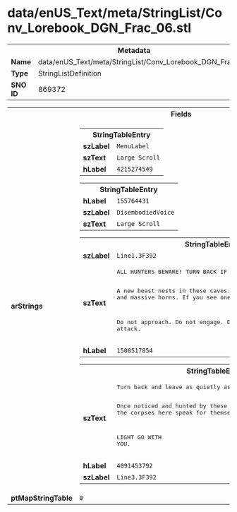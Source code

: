 <h1>data/enUS_Text/meta/StringList/Conv_Lorebook_DGN_Frac_06.stl</h1><table><tr><th colspan="100%">Metadata</th></tr><tr><td><b>Name</b></td><td>data/enUS_Text/meta/StringList/Conv_Lorebook_DGN_Frac_06.stl</td></tr><tr><td><b>Type</b></td><td>StringListDefinition</td></tr><tr><td><b>SNO ID</b></td><td>869372</td></tr></table>

<table><tr><th colspan="100%">Fields</th></tr><tr><td><b>arStrings</b></td><td><table><tr><th colspan="100%">StringTableEntry</th></tr><tr><td><b>szLabel</b></td><td><code>MenuLabel</code></td></tr><tr><td><b>szText</b></td><td><code>Large Scroll</code></td></tr><tr><td><b>hLabel</b></td><td><code>4215274549</code></td></tr></table>


<table><tr><th colspan="100%">StringTableEntry</th></tr><tr><td><b>hLabel</b></td><td><code>155764431</code></td></tr><tr><td><b>szLabel</b></td><td><code>DisembodiedVoice</code></td></tr><tr><td><b>szText</b></td><td><code>Large Scroll</code></td></tr></table>


<table><tr><th colspan="100%">StringTableEntry</th></tr><tr><td><b>szLabel</b></td><td><code>Line1.3F392</code></td></tr><tr><td><b>szText</b></td><td><pre>ALL HUNTERS BEWARE! TURN BACK IF YOU VALUE YOUR LIFE! 

A new beast nests in these caves. They are man-shaped, bearing fur and massive horns. If you see one:

Do not approach. 
Do not engage. 
Do not attack.</pre></td></tr><tr><td><b>hLabel</b></td><td><code>1508517854</code></td></tr></table>


<table><tr><th colspan="100%">StringTableEntry</th></tr><tr><td><b>szText</b></td><td><pre>Turn back and leave as quietly as you can. 

Once noticed and hunted by these beasts, you are beyond saving. Let the corpses here speak for themselves.

LIGHT GO WITH YOU.</pre></td></tr><tr><td><b>hLabel</b></td><td><code>4091453792</code></td></tr><tr><td><b>szLabel</b></td><td><code>Line3.3F392</code></td></tr></table>


</td></tr><tr><td><b>ptMapStringTable</b></td><td><code>0</code></td></tr></table>

